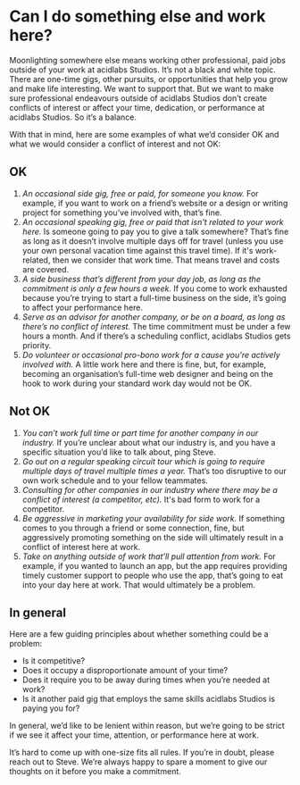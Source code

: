 # Can I do something else and work here?

Moonlighting somewhere else means working other professional, paid jobs outside of your work at acidlabs Studios. It’s not a black and white topic. There are one-time gigs, other pursuits, or opportunities that help you grow and make life interesting. We want to support that. But we want to make sure professional endeavours outside of acidlabs Studios don’t create conflicts of interest or affect your time, dedication, or performance at acidlabs Studios. So it’s a balance.

With that in mind, here are some examples of what we’d consider OK and what we would consider a conflict of interest and not OK:

## OK

1. _An occasional side gig, free or paid, for someone you know._ For example, if you want to work on a friend’s website or a design or writing project for something you’ve involved with, that’s fine.
2. _An occasional speaking gig, free or paid that isn't related to your work here._ Is someone going to pay you to give a talk somewhere? That’s fine as long as it doesn’t involve multiple days off for travel (unless you use your own personal vacation time against this travel time). If it's work-related, then we consider that work time. That means travel and costs are covered.
3. _A side business that’s different from your day job, as long as the commitment is only a few hours a week._ If you come to work exhausted because you’re trying to start a full-time business on the side, it’s going to affect your performance here.
4. _Serve as an advisor for another company, or be on a board, as long as there’s no conflict of interest._ The time commitment must be under a few hours a month. And if there’s a scheduling conflict, acidlabs Studios gets priority.
5. _Do volunteer or occasional pro-bono work for a cause you’re actively involved with._ A little work here and there is fine, but, for example, becoming an organisation’s full-time web designer and being on the hook to work during your standard work day would not be OK.

## Not OK

1. _You can’t work full time or part time for another company in our industry._ If you’re unclear about what our industry is, and you have a specific situation you’d like to talk about, ping Steve.
2. _Go out on a regular speaking circuit tour which is going to require multiple days of travel multiple times a year._ That’s too disruptive to our own work schedule and to your fellow teammates.
3. _Consulting for other companies in our industry where there may be a conflict of interest (a competitor, etc)._ It's bad form to work for a competitor.
4. _Be aggressive in marketing your availability for side work._ If something comes to you through a friend or some connection, fine, but aggressively promoting something on the side will ultimately result in a conflict of interest here at work.
5. _Take on anything outside of work that’ll pull attention from work._ For example, if you wanted to launch an app, but the app requires providing timely customer support to people who use the app, that’s going to eat into your day here at work. That would ultimately be a problem.

## In general

Here are a few guiding principles about whether something could be a problem:
* Is it competitive?
* Does it occupy a disproportionate amount of your time?
* Does it require you to be away during times when you’re needed at work?
* Is it another paid gig that employs the same skills acidlabs Studios is paying you for?

In general, we’d like to be lenient within reason, but we’re going to be strict if we see it affect your time, attention, or performance here at work.

It’s hard to come up with one-size fits all rules. If you’re in doubt, please reach out to Steve. We’re always happy to spare a moment to give our thoughts on it before you make a commitment.

